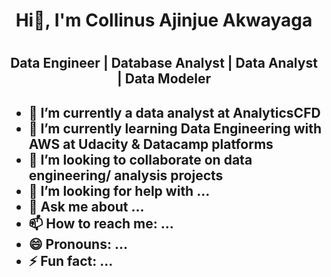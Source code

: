 <h1 align="center">Hi👋, I'm Collinus Ajinjue Akwayaga<h1/>
<h2 align="center">Data Engineer | Database Analyst | Data Analyst | Data Modeler<h2/>

- 🔭 I’m currently a data analyst at AnalyticsCFD
- 🌱 I’m currently learning Data Engineering with AWS at Udacity & Datacamp platforms
- 👯 I’m looking to collaborate on data engineering/ analysis projects
- 🤔 I’m looking for help with ...
- 💬 Ask me about ...
- 📫 How to reach me: ...
- 😄 Pronouns: ...
- ⚡ Fun fact: ...

